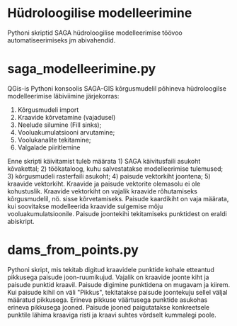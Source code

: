 # Hüdroloogilise modelleerimine
Pythoni skriptid SAGA hüdroloogilise modelleerimise töövoo automatiseerimiseks jm abivahendid.

# saga_modelleerimine.py
QGis-is Pythoni konsoolis SAGA-GIS kõrgusmudelil põhineva hüdroloogilse modelleerimise läbiviimine järjekorras:

1. Kõrgusmudeli import
2. Kraavide kõrvetamine (vajadusel)
3. Neelude silumine (Fill sinks);
4. Vooluakumulatsiooni arvutamine;
5. Voolukanalite tekitamine;
6. Valgalade piiritlemine

Enne skripti käivitamist tuleb määrata 1) SAGA käivitusfaili asukoht kõvakettal; 2) töökataloog, kuhu salvestatakse modelleerimise tulemused; 3) kõrgusmudeli rasterfaili asukoht; 4) paisude vektorkiht joontena; 5) kraavide vektorkiht. Kraavide ja paisude vektorite olemasolu ei ole kohustuslik. Kraavide vektorkiht on vajalik kraavide rõhutamiseks kõrgusmudelil, nö. sisse kõrvetamiseks. Paisude kaardikiht on vaja määrata, kui soovitakse modelleerida kraavide sulgemise mõju vooluakumulatsioonile. Paisude joontekihi tekitamiseks punktidest on eraldi abiskript.

# dams_from_points.py
Pythoni skript, mis tekitab digitud kraavidele punktide kohale etteantud pikkusega paisude joon-ruumikujud. Vajalik on kraavide joonte kiht ja paisude punktid kraavil. Paisude digimine punktidena on mugavam ja kiirem. Kui paisude kihil on väli "Pikkus", tekitatakse paisude joontekuju sellel väljal määratud pikkusega. Erineva pikkuse väärtusega punktide asukohas erineva pikkusega jooned. Paisude jooned paigutatakse konkreetsele punktile lähima kraaviga risti ja kraavi suhtes võrdselt kummalegi poole.
